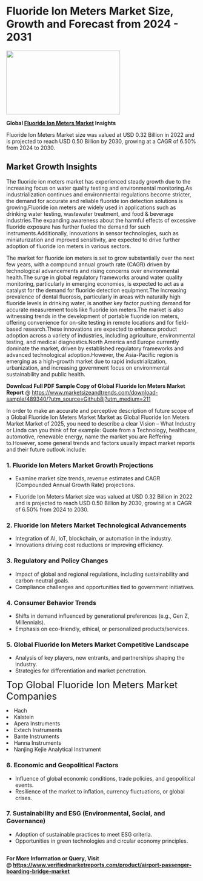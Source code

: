 <H1>Fluoride Ion Meters Market Size, Growth and Forecast from 2024 - 2031</H1><img class="aligncenter size-medium wp-image-584254" src="https://thirdeyenews.in/wp-content/uploads/2024/09/Global-Market-Research-300x168.jpeg" alt="" width="300" height="168" /><p><strong>Global&nbsp;<a href="https://www.marketsizeandtrends.com/download-sample/489340/?utm_source=Github8j?utm_medium=211">Fluoride Ion Meters Market</a> Insights</strong></p><p>Fluoride Ion Meters Market size was valued at USD 0.32 Billion in 2022 and is projected to reach USD 0.50 Billion by 2030, growing at a CAGR of 6.50% from 2024 to 2030.</p><p><h2>Market Growth Insights</h2> <p>The fluoride ion meters market has experienced steady growth due to the increasing focus on water quality testing and environmental monitoring.As industrialization continues and environmental regulations become stricter, the demand for accurate and reliable fluoride ion detection solutions is growing.Fluoride ion meters are widely used in applications such as drinking water testing, wastewater treatment, and food & beverage industries.The expanding awareness about the harmful effects of excessive fluoride exposure has further fueled the demand for such instruments.Additionally, innovations in sensor technologies, such as miniaturization and improved sensitivity, are expected to drive further adoption of fluoride ion meters in various sectors.</p> <p>The market for fluoride ion meters is set to grow substantially over the next few years, with a compound annual growth rate (CAGR) driven by technological advancements and rising concerns over environmental health.The surge in global regulatory frameworks around water quality monitoring, particularly in emerging economies, is expected to act as a catalyst for the demand for fluoride detection equipment.The increasing prevalence of dental fluorosis, particularly in areas with naturally high fluoride levels in drinking water, is another key factor pushing demand for accurate measurement tools like fluoride ion meters.The market is also witnessing trends in the development of portable fluoride ion meters, offering convenience for on-site testing in remote locations and for field-based research.These innovations are expected to enhance product adoption across a variety of industries, including agriculture, environmental testing, and medical diagnostics.North America and Europe currently dominate the market, driven by established regulatory frameworks and advanced technological adoption.However, the Asia-Pacific region is emerging as a high-growth market due to rapid industrialization, urbanization, and increasing government focus on environmental sustainability and public health.</p> <p><span class=""><strong>Download Full PDF Sample Copy of Global Fluoride Ion Meters Market Report</strong> @ <a href="https://www.marketsizeandtrends.com/download-sample/489340/?utm_source=Github8j?utm_medium=211" target="_blank">https://www.marketsizeandtrends.com/download-sample/489340/?utm_source=Github8j?utm_medium=211</a></span></p><p>In order to make an accurate and perceptive description of future scope of a Global&nbsp;Fluoride Ion Meters Market Market as Global&nbsp;Fluoride Ion Meters Market Market of 2025, you need to describe a clear Vision &ndash; What Industry or Linda can you think of for example: Quote from a Technology, healthcare, automotive, renewable energy, name the market you are Reffering to.However, some general trends and factors usually impact market reports and their future outlook include:</p><h3>1.&nbsp;<strong>Fluoride Ion Meters Market Growth Projections</strong></h3><ul><li>Examine market size trends, revenue estimates and CAGR (Compounded Annual Growth Rate) projections.</li><li><p>Fluoride Ion Meters Market size was valued at USD 0.32 Billion in 2022 and is projected to reach USD 0.50 Billion by 2030, growing at a CAGR of 6.50% from 2024 to 2030.</p></li></ul><h3>2.&nbsp;<strong>Fluoride Ion Meters Market Technological Advancements</strong></h3><ul><li>Integration of AI, IoT, blockchain, or automation in the industry.</li><li>Innovations driving cost reductions or improving efficiency.</li></ul><h3>3.&nbsp;<strong>Regulatory and Policy Changes</strong></h3><ul><li>Impact of global and regional regulations, including sustainability and carbon-neutral goals.</li><li>Compliance challenges and opportunities tied to government initiatives.</li></ul><h3>4.&nbsp;<strong>Consumer Behavior Trends</strong></h3><ul><li>Shifts in demand influenced by generational preferences (e.g., Gen Z, Millennials).</li><li>Emphasis on eco-friendly, ethical, or personalized products/services.</li></ul><h3>5.&nbsp;<strong>Global Fluoride Ion Meters Market Competitive Landscape</strong></h3><ul><li>Analysis of key players, new entrants, and partnerships shaping the industry.</li><li>Strategies for differentiation and market penetration.</li></ul><p data-pm-slice="1 1 []"><span style="color: inherit; font-family: inherit; font-size: 25px;">Top Global Fluoride Ion Meters Market Companies</span></p><div class="" data-test-id=""><p><li>Hach</li><li> Kalstein</li><li> Apera Instruments</li><li> Extech Instruments</li><li> Bante Instruments</li><li> Hanna Instruments</li><li> Nanjing Kejie Analytical Instrument</li></p></div><h3>6.&nbsp;<strong>Economic and Geopolitical Factors</strong></h3><ul><li>Influence of global economic conditions, trade policies, and geopolitical events.</li><li>Resilience of the market to inflation, currency fluctuations, or global crises.</li></ul><h3>7.&nbsp;<strong>Sustainability and ESG (Environmental, Social, and Governance)</strong></h3><ul><li>Adoption of sustainable practices to meet ESG criteria.</li><li>Opportunities in green technologies and circular economy principles.</li></ul><h2><strong style="font-size: 14px;">For More Information or Query, Visit @&nbsp;</strong><a style="background-color: #ffffff; font-size: 14px;" href="https://www.marketsizeandtrends.com/report/fluoride-ion-meters-market/" target="_blank">https://www.verifiedmarketreports.com/product/airport-passenger-boarding-bridge-market</a></h2>